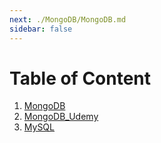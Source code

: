```yaml
---
next: ./MongoDB/MongoDB.md
sidebar: false
---
```


# Table of Content

1. [MongoDB](./MongoDB/MongoDB.md)
2. [MongoDB_Udemy](./MongoDB/MongoDB_Udemy.md)
3. [MySQL](./MySQL.md)
